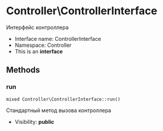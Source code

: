 Controller\ControllerInterface
===============

Интерфейс контроллера




* Interface name: ControllerInterface
* Namespace: Controller
* This is an **interface**






Methods
-------


### run

    mixed Controller\ControllerInterface::run()

Стандартный метод вызова контроллера



* Visibility: **public**



